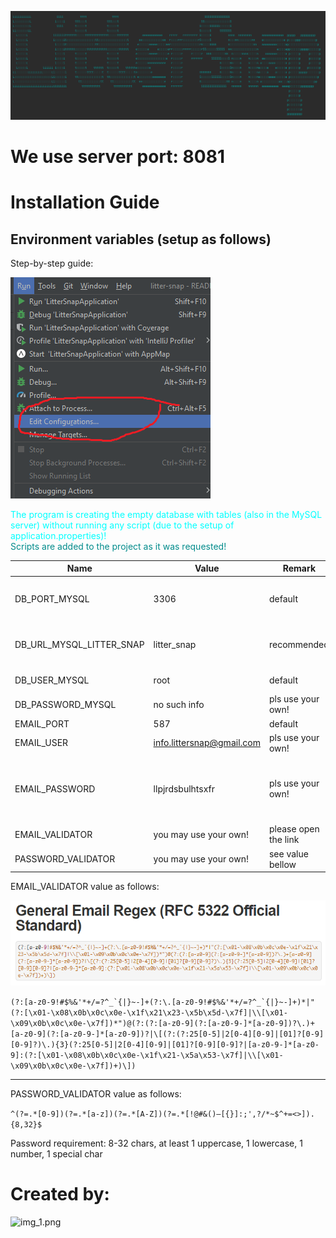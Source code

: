 ![img.png](src/main/resources/static/readme/banner-app.png)

# We use server port: 8081

# Installation Guide

## Environment variables (setup as follows)

Step-by-step guide:

![img.png](src/main/resources/static/manual/env-variable.png)

<span style="color: cyan">The program is creating the empty database with tables (also in the MySQL server) without running any script (due to the setup of application.properties)!</span>
<br>
<span style="color: darkcyan">Scripts are added to the project as it was requested!</span>


| Name               | Value                        | Remark            | Extra remark                                                                                                                                                 |
|--------------------|------------------------------|-------------------|--------------------------------------------------------------------------------------------------------------------------------------------------------------|
| DB_PORT_MYSQL           | 3306                         | default           | please user your own port that has been set to MySQL server                                                                                                  |
| DB_URL_MYSQL_LITTER_SNAP             | litter_snap                  | recommended       | you can use your own, our name is just a recommendation!                                                                                                     |
| DB_USER_MYSQL            | root                         | default           | please use your own!                                                                                                                                         |
| DB_PASSWORD_MYSQL        | no such info                 | pls use your own! | [MYSQL Installation Guide](https://dev.mysql.com/doc/mysql-installation-excerpt/5.7/en/)                                                                     |
| EMAIL_PORT         | 587                          | default           |                                                                                                                                                              |
| EMAIL_USER         | info.littersnap@gmail.com       | pls use your own! |                                                                                                                                                              |
| EMAIL_PASSWORD     | llpjrdsbulhtsxfr            | pls use your own! | [How-to-use-your-gmail-account-as-your-email-sender-via-smtp](https://www.jotform.com/help/392-how-to-use-your-gmail-account-as-your-email-sender-via-smtp/) |
| EMAIL_VALIDATOR    | you may use your own!        | please open the link | [EMAIL REGEX Pattern](https://emailregex.com/)                                                                                                               |
| PASSWORD_VALIDATOR | you may use your own!        | see value bellow  |                                                                                                                                                              |

EMAIL_VALIDATOR value as follows:

![img.png](src/main/resources/static/manual/regex-email-pattern.png)

```(?:[a-z0-9!#$%&'*+/=?^_`{|}~-]+(?:\.[a-z0-9!#$%&'*+/=?^_`{|}~-]+)*|"(?:[\x01-\x08\x0b\x0c\x0e-\x1f\x21\x23-\x5b\x5d-\x7f]|\\[\x01-\x09\x0b\x0c\x0e-\x7f])*")@(?:(?:[a-z0-9](?:[a-z0-9-]*[a-z0-9])?\.)+[a-z0-9](?:[a-z0-9-]*[a-z0-9])?|\[(?:(?:25[0-5]|2[0-4][0-9]|[01]?[0-9][0-9]?)\.){3}(?:25[0-5]|2[0-4][0-9]|[01]?[0-9][0-9]?|[a-z0-9-]*[a-z0-9]:(?:[\x01-\x08\x0b\x0c\x0e-\x1f\x21-\x5a\x53-\x7f]|\\[\x01-\x09\x0b\x0c\x0e-\x7f])+)\])```

---

PASSWORD_VALIDATOR value as follows:

```^(?=.*[0-9])(?=.*[a-z])(?=.*[A-Z])(?=.*[!@#&()–[{}]:;',?/*~$^+=<>]).{8,32}$```

Password requirement: 8-32 chars, at least 1 uppercase, 1 lowercase, 1 number, 1 special char 

# Created by:

![img_1.png](src/main/resources/static/readme/banner-team.png)